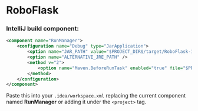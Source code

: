 # RoboFlask

### IntelliJ build component:
```xml
<component name="RunManager">
    <configuration name="Debug" type="JarApplication">
        <option name="JAR_PATH" value="$PROJECT_DIR$/target/RoboFlask-1.0.jar" /> <!--CHANGE THIS DEPENDING ON VERSION/NAME IN SPECIFIED POM.XML-->
        <option name="ALTERNATIVE_JRE_PATH" />
        <method v="2">
            <option name="Maven.BeforeRunTask" enabled="true" file="$PROJECT_DIR$/pom.xml" goal="clean package" />
        </method>
    </configuration>
</component>
```
Paste this into your `.idea/workspace.xml` replacing the current component named **RunManager** or adding it under the `<project>` tag.